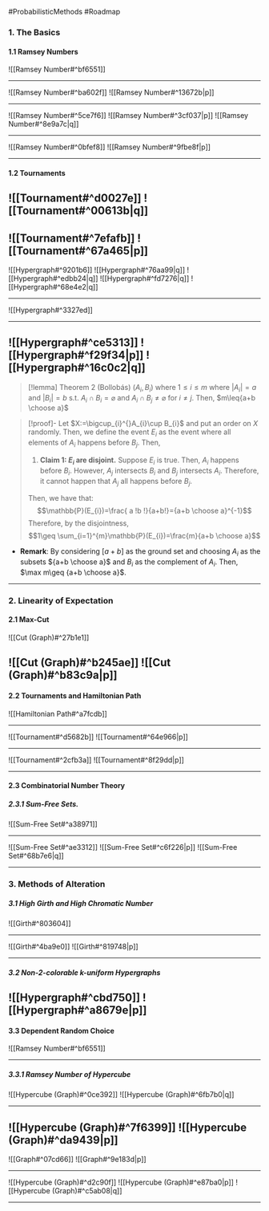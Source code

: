 #ProbabilisticMethods #Roadmap 

### 1. The Basics
#### 1.1 Ramsey Numbers

![[Ramsey Number#^bf6551]]

---
![[Ramsey Number#^ba602f]]
![[Ramsey Number#^13672b|p]]

---
![[Ramsey Number#^5ce7f6]]
![[Ramsey Number#^3cf037|p]]
![[Ramsey Number#^8e9a7c|q]]

---
![[Ramsey Number#^0bfef8]]
![[Ramsey Number#^9fbe8f|p]]

---
#### 1.2 Tournaments

![[Tournament#^d0027e]]
![[Tournament#^00613b|q]]
---
![[Tournament#^7efafb]]
![[Tournament#^67a465|p]]
---

![[Hypergraph#^9201b6]]
![[Hypergraph#^76aa99|q]]
![[Hypergraph#^edbb24|q]]
![[Hypergraph#^fd7276|q]]
![[Hypergraph#^68e4e2|q]]

---
![[Hypergraph#^3327ed]]

---
![[Hypergraph#^ce5313]]
![[Hypergraph#^f29f34|p]]
![[Hypergraph#^16c0c2|q]]
---

> [!lemma] Theorem 2 (Bollobás)
$(A_{i},B_{i})$ where $1\leq i\leq m$ where $\left| A_{i} \right|=a$ and $\left| B_{i} \right|=b$ s.t. $A_{i}\cap B_{i}=\varnothing$ and $A_{i}\cap B_{j}\neq \varnothing$ for $i\neq j$.  Then, $m\leq{a+b \choose a}$

> [!proof]-
> Let $X:=\bigcup_{i}^{}A_{i}\cup B_{i}$ and put an order on $X$ randomly. Then, we define the event $E_{i}$ as the event where all elements of $A_{i}$ happens before $B_{j}$.  Then, 
> 1. **Claim 1: $E_{i}$ are disjoint.**
>    Suppose $E_{i}$ is true. Then, $A_{i}$ happens before $B_{i}$. However, $A_{j}$ intersects $B_{i}$ and $B_{j}$ intersects $A_{i}$. Therefore, it cannot happen that $A_{j}$ all happens before $B_{j}$.  
> 
> Then, we have that: $$\mathbb{P}(E_{i})=\frac{ a !b !}{a+b!}={a+b \choose a}^{-1}$$Therefore, by the disjointness, $$1\geq \sum_{i=1}^{m}\mathbb{P}(E_{i})=\frac{m}{a+b \choose a}$$
- **Remark**: By considering $[a+b]$ as the ground set and choosing $A_{i}$ as the subsets ${a+b \choose a}$ and $B_i$ as the complement of $A_{i}$. Then, $\max m\geq {a+b \choose a}$.
---
### 2. Linearity of Expectation
#### 2.1 Max-Cut
![[Cut (Graph)#^27b1e1]]

![[Cut (Graph)#^b245ae]]
![[Cut (Graph)#^b83c9a|p]]
---
#### 2.2 Tournaments and Hamiltonian Path
![[Hamiltonian Path#^a7fcdb]]

---
![[Tournament#^d5682b]]
![[Tournament#^64e966|p]]

---
![[Tournament#^2cfb3a]]
![[Tournament#^8f29dd|p]]

---
#### 2.3 Combinatorial Number Theory
##### 2.3.1 Sum-Free Sets.
![[Sum-Free Set#^a38971]]

---
![[Sum-Free Set#^ae3312]]
![[Sum-Free Set#^c6f226|p]]
![[Sum-Free Set#^68b7e6|q]]

---
### 3. Methods of Alteration

##### 3.1 High Girth and High Chromatic Number
![[Girth#^803604]]

---
![[Girth#^4ba9e0]]
![[Girth#^819748|p]]

---
##### 3.2 Non-2-colorable $k$-uniform Hypergraphs
![[Hypergraph#^cbd750]]
![[Hypergraph#^a8679e|p]]
---
#### 3.3 Dependent Random Choice
![[Ramsey Number#^bf6551]]

---
##### 3.3.1 Ramsey Number of Hypercube

![[Hypercube (Graph)#^0ce392]]
![[Hypercube (Graph)#^6fb7b0|q]]

---
![[Hypercube (Graph)#^7f6399]]
![[Hypercube (Graph)#^da9439|p]]
---
![[Graph#^07cd66]]
![[Graph#^9e183d|p]]

---
![[Hypercube (Graph)#^d2c90f]]
![[Hypercube (Graph)#^e87ba0|p]]
![[Hypercube (Graph)#^c5ab08|q]]

---
